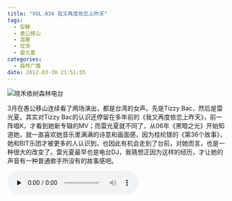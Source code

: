 ```yaml
---
title: "VOL.034 我又再度依恋上昨天"
tags:
  - 安静
  - 愚公移山
  - 温暖
  - 现场
  - 雷光夏
categories:
  - 森林广播
date: 2012-03-30 21:51:55
---
```


![晓禾依树森林电台](../../../images/radiocover/radio_034.jpg) 

3月在愚公移山连续看了两场演出，都是台湾的女声。先是Tizzy Bac，然后是雷光夏。其实对Tizzy Bac的认识还停留在多年前的《我又再度依恋上昨天》，前一阵唱K，才看到她新专辑的MV；而雷光夏就不同了，从06年《黑暗之光》开始知道她，就一直喜欢她音乐里满满的诗意和画面感，因为桂纶镁的《第36个故事》，她和BIT乐团才被更多的人认识到，也因此有机会走到了台前，对她而言，也是一种很大的改变了。雷光夏最早也是电台DJ，我猜想正因为这样的经历，才让她的声音有一种普通歌手所没有的故事感吧。   

<audio id="audio" controls="" preload="none">
  <source id="mp3" src="http://www.coletree.com/radio/coletree_radio_034.mp3">
</audio>